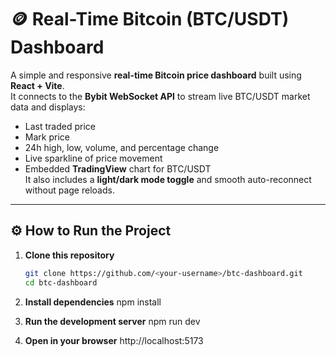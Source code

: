 # 🪙 Real-Time Bitcoin (BTC/USDT) Dashboard

A simple and responsive **real-time Bitcoin price dashboard** built using **React + Vite**.  
It connects to the **Bybit WebSocket API** to stream live BTC/USDT market data and displays:
- Last traded price  
- Mark price  
- 24h high, low, volume, and percentage change  
- Live sparkline of price movement  
- Embedded **TradingView** chart for BTC/USDT  
It also includes a **light/dark mode toggle** and smooth auto-reconnect without page reloads.

---

## ⚙️ How to Run the Project

1. **Clone this repository**
   ```bash
   git clone https://github.com/<your-username>/btc-dashboard.git
   cd btc-dashboard

2. **Install dependencies**
   npm install

3. **Run the development server**
   npm run dev

4. **Open in your browser**
   http://localhost:5173
